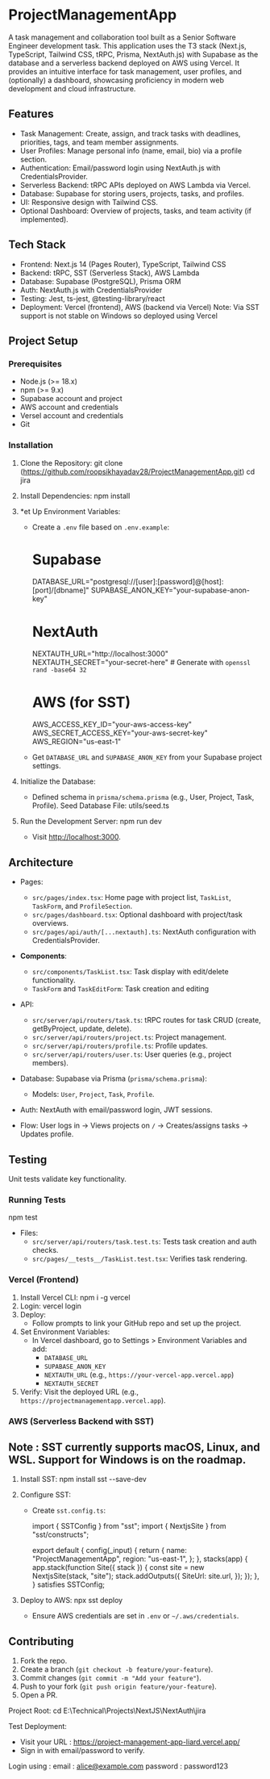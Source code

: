# ProjectManagementApp

A task management and collaboration tool built as a Senior Software Engineer development task. This application uses the T3 stack (Next.js, TypeScript, Tailwind CSS, tRPC, Prisma, NextAuth.js) with Supabase as the database and a serverless backend deployed on AWS using Vercel. It provides an intuitive interface for task management, user profiles, and (optionally) a dashboard, showcasing proficiency in modern web development and cloud infrastructure.

## Features
- Task Management: Create, assign, and track tasks with deadlines, priorities, tags, and team member assignments.
- User Profiles: Manage personal info (name, email, bio) via a profile section.
- Authentication: Email/password login using NextAuth.js with CredentialsProvider.
- Serverless Backend: tRPC APIs deployed on AWS Lambda via Vercel.
- Database: Supabase for storing users, projects, tasks, and profiles.
- UI: Responsive design with Tailwind CSS.
- Optional Dashboard: Overview of projects, tasks, and team activity (if implemented).

## Tech Stack
- Frontend: Next.js 14 (Pages Router), TypeScript, Tailwind CSS
- Backend: tRPC, SST (Serverless Stack), AWS Lambda
- Database: Supabase (PostgreSQL), Prisma ORM
- Auth: NextAuth.js with CredentialsProvider
- Testing: Jest, ts-jest, @testing-library/react
- Deployment: Vercel (frontend), AWS (backend via Vercel)
  Note: Via SST support is not stable on Windows so deployed using Vercel

## Project Setup

### Prerequisites
- Node.js (>= 18.x)
- npm (>= 9.x)
- Supabase account and project
- AWS account and credentials
- Versel account and credentials
- Git

### Installation
1. Clone the Repository:
   git clone (https://github.com/roopsikhayadav28/ProjectManagementApp.git)
   cd jira

2. Install Dependencies:
   npm install

3. *et Up Environment Variables:
   - Create a `.env` file based on `.env.example`:

     # Supabase
     DATABASE_URL="postgresql://[user]:[password]@[host]:[port]/[dbname]"
     SUPABASE_ANON_KEY="your-supabase-anon-key"

     # NextAuth
     NEXTAUTH_URL="http://localhost:3000"
     NEXTAUTH_SECRET="your-secret-here" # Generate with `openssl rand -base64 32`
     
     # AWS (for SST)
     AWS_ACCESS_KEY_ID="your-aws-access-key"
     AWS_SECRET_ACCESS_KEY="your-aws-secret-key"
     AWS_REGION="us-east-1"
   
   - Get `DATABASE_URL` and `SUPABASE_ANON_KEY` from your Supabase project settings.

4. Initialize the Database:
   - Defined schema in `prisma/schema.prisma` (e.g., User, Project, Task, Profile).
    Seed Database File: utils/seed.ts

5. Run the Development Server:
   npm run dev
   - Visit [http://localhost:3000](http://localhost:3000).

## Architecture
- Pages:
  - `src/pages/index.tsx`: Home page with project list, `TaskList`, `TaskForm`, and `ProfileSection`.
  - `src/pages/dashboard.tsx`: Optional dashboard with project/task overviews.
  - `src/pages/api/auth/[...nextauth].ts`: NextAuth configuration with CredentialsProvider.
- **Components**:
  - `src/components/TaskList.tsx`: Task display with edit/delete functionality.
   - `TaskForm` and `TaskEditForm`: Task creation and editing 
- API:
  - `src/server/api/routers/task.ts`: tRPC routes for task CRUD (create, getByProject, update, delete).
  - `src/server/api/routers/project.ts`: Project management.
  - `src/server/api/routers/profile.ts`: Profile updates.
  - `src/server/api/routers/user.ts`: User queries (e.g., project members).
- Database: Supabase via Prisma (`prisma/schema.prisma`):
  - Models: `User`, `Project`, `Task`, `Profile`.
- Auth: NextAuth with email/password login, JWT sessions.

- Flow: User logs in → Views projects on `/` → Creates/assigns tasks → Updates profile.

## Testing
Unit tests validate key functionality.

### Running Tests
npm test
- Files:
  - `src/server/api/routers/task.test.ts`: Tests task creation and auth checks.
  - `src/pages/__tests__/TaskList.test.tsx`: Verifies task rendering.

### Vercel (Frontend)
1. Install Vercel CLI:
   npm i -g vercel
2. Login:
   vercel login
3. Deploy:
   - Follow prompts to link your GitHub repo and set up the project.
4. Set Environment Variables:
   - In Vercel dashboard, go to Settings > Environment Variables and add:
     - `DATABASE_URL`
     - `SUPABASE_ANON_KEY`
     - `NEXTAUTH_URL` (e.g., `https://your-vercel-app.vercel.app`)
     - `NEXTAUTH_SECRET`
5. Verify: Visit the deployed URL (e.g., `https://projectmanagementapp.vercel.app`).


### AWS (Serverless Backend with SST)
## Note : SST currently supports macOS, Linux, and WSL. Support for Windows is on the roadmap.
1. Install SST:
   npm install sst --save-dev
2. Configure SST:
   - Create `sst.config.ts`:

     import { SSTConfig } from "sst";
     import { NextjsSite } from "sst/constructs";

     export default {
       config(_input) {
         return {
           name: "ProjectManagementApp",
           region: "us-east-1",
         };
       },
       stacks(app) {
         app.stack(function Site({ stack }) {
           const site = new NextjsSite(stack, "site");
           stack.addOutputs({
             SiteUrl: site.url,
           });
         });
       },
     } satisfies SSTConfig;
   
3. Deploy to AWS:
   npx sst deploy
   - Ensure AWS credentials are set in `.env` or `~/.aws/credentials`.


## Contributing
1. Fork the repo.
2. Create a branch (`git checkout -b feature/your-feature`).
3. Commit changes (`git commit -m "Add your feature"`).
4. Push to your fork (`git push origin feature/your-feature`).
5. Open a PR.

 Project Root:
   cd E:\Technical\Projects\NextJS\NextAuth\jira
  
 Test Deployment:
   - Visit your URL : https://project-management-app-liard.vercel.app/
   - Sign in with email/password to verify.
   
   Login using :
      email : alice@example.com
      password : password123


